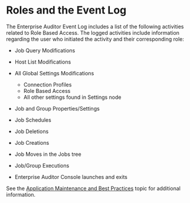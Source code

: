 # Roles and the Event Log

The Enterprise Auditor Event Log includes a list of the following activities related to Role Based
Access. The logged activities include information regarding the user who initiated the activity and
their corresponding role:

- Job Query Modifications
- Host List Modifications
- All Global Settings Modifications

    - Connection Profiles
    - Role Based Access
    - All other settings found in Settings node

- Job and Group Properties/Settings
- Job Schedules
- Job Deletions
- Job Creations
- Job Moves in the Jobs tree
- Job/Group Executions
- Enterprise Auditor Console launches and exits

See the
[Application Maintenance and Best Practices](/docs/accessanalyzer/11.6/admin/maintenance/overview.md)
topic for additional information.
